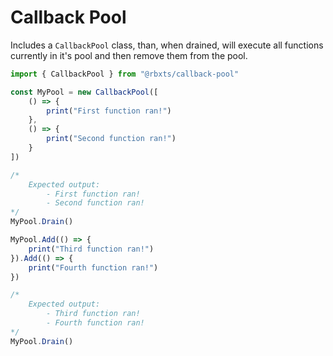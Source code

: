 # Callback Pool
Includes a ``CallbackPool`` class, than, when drained, will execute all functions currently in it's pool and then remove them from the pool.

```ts
import { CallbackPool } from "@rbxts/callback-pool"

const MyPool = new CallbackPool([
    () => {
        print("First function ran!")
    },
    () => {
        print("Second function ran!")
    }
])

/*
    Expected output:
        - First function ran!
        - Second function ran!
*/
MyPool.Drain()

MyPool.Add(() => {
    print("Third function ran!")
}).Add(() => {
    print("Fourth function ran!")
})

/*
    Expected output:
        - Third function ran!
        - Fourth function ran!
*/
MyPool.Drain()
```
